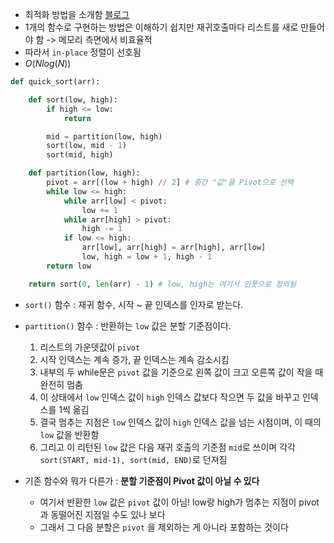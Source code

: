 - 최적화 방법을 소개함 [블로그](https://www.daleseo.com/sort-quick/)
- 1개의 함수로 구현하는 방법은 이해하기 쉽지만 재귀호출마다 리스트를 새로 만들어야 함 -> 메모리 측면에서 비효율적
- 따라서 `in-place` 정렬이 선호됨
- $O(Nlog(N))$
```python
def quick_sort(arr):

	def sort(low, high):
		if high <= low:
			return

		mid = partition(low, high)
		sort(low, mid - 1)
		sort(mid, high)

	def partition(low, high):
		pivot = arr[(low + high) // 2] # 중간 "값"을 Pivot으로 선택
		while low <= high:
			while arr[low] < pivot:
				low += 1
			while arr[high] > pivot:
				high -= 1
			if low <= high:
				arr[low], arr[high] = arr[high], arr[low]
				low, high = low + 1, high - 1
		return low

	return sort(0, len(arr) - 1) # low, high는 여기서 인풋으로 정의됨
```
- `sort()` 함수 : 재귀 함수, 시작 ~ 끝 인덱스를 인자로 받는다.
- `partition()` 함수 : 반환하는 `low` 값은 분할 기준점이다.
	1. 리스트의 가운뎃값이  `pivot`
	2. 시작 인덱스는 계속 증가, 끝 인덱스는 계속 감소시킴
	3. 내부의 두 while문은 `pivot` 값을 기준으로 왼쪽 값이 크고 오른쪽 값이 작을 때 완전히 멈춤
	4. 이 상태에서 `low` 인덱스 값이 `high` 인덱스 값보다 작으면 두 값을 바꾸고 인덱스를 1씩 옮김
	5. 결국 멈추는 지점은 `low` 인덱스 값이 `high` 인덱스 값을 넘는 시점이며, 이 때의 `low` 값을 반환함
	6. 그리고 이 리턴된 `low` 값은 다음 재귀 호출의 기준점 `mid`로 쓰이며 각각 `sort(START, mid-1), sort(mid, END)`로 던져짐

- 기존 함수와 뭐가 다른가 : **분할 기준점이 Pivot 값이 아닐 수 있다**
	- 여기서 반환한 `low` 값은 `pivot` 값이 아님! low랑 high가 멈추는 지점이 pivot과 동떨어진 지점일 수도 있나 보다
	- 그래서 그 다음 분할은 `pivot` 을 제외하는 게 아니라 포함하는 것이다
